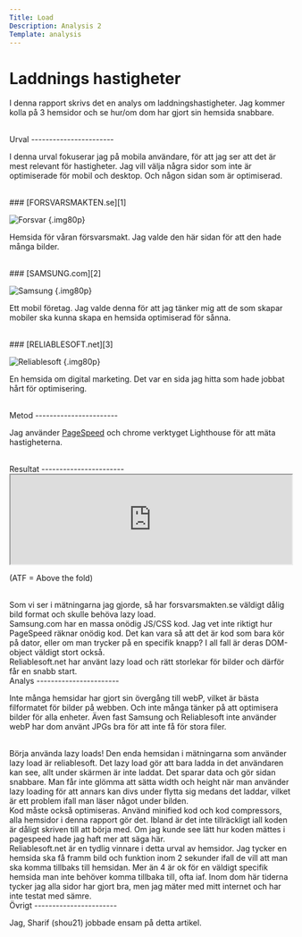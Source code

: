 ```yaml
---
Title: Load
Description: Analysis 2
Template: analysis
---
```


Laddnings hastigheter
=======================

I denna rapport skrivs det en analys om laddningshastigheter.
Jag kommer kolla på 3 hemsidor och se hur/om dom har gjort sin hemsida snabbare.

<br>
Urval
-----------------------

I denna urval fokuserar jag på mobila användare, för att jag ser att det är mest relevant för hastigheter.
Jag vill välja några sidor som inte är optimiserade för mobil och desktop.
Och någon sidan som är optimiserad.

<br>
### [FORSVARSMAKTEN.se][1]

![Forsvar](%base_url%/image/analys/forsvar.png?w=60%) {.img80p}

Hemsida för våran försvarsmakt.
Jag valde den här sidan för att den hade många bilder.

<br>
### [SAMSUNG.com][2]

![Samsung](%base_url%/image/analys/sam.png?w=60%) {.img80p}

Ett mobil företag.
Jag valde denna för att jag tänker mig att de som skapar mobiler ska kunna skapa en hemsida optimiserad för sånna.

<br>
### [RELIABLESOFT.net][3]

![Reliablesoft](%base_url%/image/analys/reliable.png?w=60%) {.img80p}

En hemsida om digital marketing.
Det var en sida jag hitta som hade jobbat hårt för optimisering.

<br>
Metod
-----------------------

Jag använder [PageSpeed][4] och chrome verktyget Lighthouse för att mäta hastigheterna.

<br>
Resultat
-----------------------

<iframe style="width: 100%; height: 160px" src="https://docs.google.com/spreadsheets/d/e/2PACX-1vSBK0egAJd7U-wBONlB8efTJAO_vr1eHN1v6-kwzFlVKAyXwaooUDqUxbFBUhqlywnWVO1CHN5W2a3m/pubhtml?gid=0&amp;single=true&amp;widget=true&amp;headers=false"></iframe>

(ATF = Above the fold)

<br>
Som vi ser i mätningarna jag gjorde, så har forsvarsmakten.se väldigt dålig
bild format och skulle behöva lazy load.

<br>
Samsung.com har en massa onödig JS/CSS kod. Jag vet inte riktigt hur PageSpeed räknar onödig kod. Det kan vara så att det är kod som bara kör på dator, eller om man trycker på en specifik knapp?
I all fall är deras DOM-object väldigt stort också.

<br>
Reliablesoft.net har använt lazy load och rätt storlekar för bilder och därför får en snabb start.

<br>
Analys
-----------------------

Inte många hemsidar har gjort sin övergång till webP, vilket är bästa filformatet för bilder på webben.
Och inte många tänker på att optimisera bilder för alla enheter.
Även fast Samsung och Reliablesoft inte använder webP har dom använt JPGs bra för att inte få för stora filer.

<br>
Börja använda lazy loads!
Den enda hemsidan i mätningarna som använder lazy load är reliablesoft.
Det lazy load gör att bara ladda in det användaren kan see, allt under skärmen är inte laddat. Det sparar data och gör sidan snabbare. Man får inte glömma att sätta width och height när man använder lazy loading för att annars kan divs under flytta sig medans det laddar, vilket är ett problem ifall man läser något under bilden.

<br>
Kod måste också optimiseras.
Använd minified kod och kod compressors, alla hemsidor i denna rapport gör det. Ibland är det inte tillräckligt iall koden är dåligt skriven till att börja med.
Om jag kunde see lätt hur koden mättes i pagespeed hade jag haft mer att säga här.

<br>
Reliablesoft.net är en tydlig vinnare i detta urval av hemsidor.
Jag tycker en hemsida ska få framm bild och funktion inom 2 sekunder ifall de vill att man ska komma tillbaks till hemsidan. Mer än 4 är ok för en väldigt specifik hemsida man inte behöver komma tillbaka till, ofta iaf.
Inom dom här tiderna tycker jag alla sidor har gjort bra, men jag mäter med mitt internet och har inte testat med sämre.

<br>
Övrigt
-----------------------

Jag, Sharif (shou21) jobbade ensam på detta artikel.

[1]: https://forsvarsmakten.se/
[2]: https://samsung.com/
[3]: https://reliablesoft.net/
[4]: https://pagespeed.web.dev/